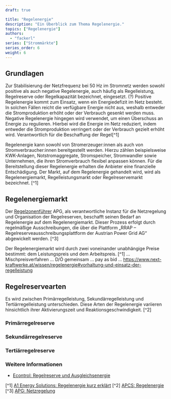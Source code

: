 ```yaml
---
draft: true

title: "Regelenergie"
description: "Ein Überblick zum Thema Regelenergie."
topics: ["Regelenergie"]
authors:
  - "fackerl"
series: ["Strommärkte"]
series_order: 6
weight: 6
---
```


## Grundlagen

Zur Stabilisierung der Netzfrequenz bei 50 Hz im Stromnetz werden sowohl positive als auch negative Regelenergie, auch häufig als Regelleistung, Regelreserve oder Regelkapazität bezeichnet, eingesetzt. (?) Positive Regelenergie kommt zum Einsatz, wenn ein Energiedefizit im Netz besteht. In solchen Fällen reicht die verfügbare Energie nicht aus, weshalb entweder die Stromproduktion erhöht oder der Verbrauch gesenkt werden muss. Negative Regelenergie hingegen wird verwendet, um einen Überschuss an Energie zu regulieren. Hierbei wird die Energie im Netz reduziert, indem entweder die Stromproduktion verringert oder der Verbrauch gezielt erhöht wird. Verantwortlich für die Beschaffung der Regel[^1]

Regelenergie kann sowohl von Stromerzeuger:innen als auch von Stromverbraucher:innen bereitgestellt werden. Hierzu zählen beispielsweise KWK-Anlagen, Notstromaggregate, Stromspeicher, Stromwandler sowie Unternehmen, die ihren Stromverbrauch flexibel anpassen können. Für die Bereitstellung dieser Regelenergie erhalten die Anbieter eine finanzielle Entschädigung. Der Markt, auf dem Regelenergie gehandelt wird, wird als Regelenergiemarkt, Regelleistungsmarkt oder Regelreservemarkt bezeichnet. [^1]

## Regelenergiemarkt

Der [Regelzonenführer](./wissen/akteure/index.md) APG, als verantwortliche Instanz für die Netzregelung und Organisation der Regelreserven, beschafft seinen Bedarf an Regelenergie auf dem Regelenergiemarkt. Dieser Prozess erfolgt durch regelmäßige Ausschreibungen, die über die Plattform „RRAP – Regelreserveausschreibungsplattform der Austrian Power Grid AG“ abgewickelt werden. [^3]

Der Regelenergiemarkt wird durch zwei voneinander unabhängige Preise bestimmt: dem Leistungspreis und dem Arbeitspreis. [^1] ... Mischpreisverfahren ... D/Ö gemeinsam ... pay as bid ... https://www.next-kraftwerke.at/wissen/regelenergie#vorhaltung-und-einsatz-der-regelleistung 

## Regelreservearten

Es wird zwischen Primärregelleistung, Sekundärregelleistung und Tertiärregelleistung unterschieden. Diese Arten der Regelenergie variieren hinsichtlich ihrer Aktivierungszeit und Reaktionsgeschwindigkeit. [^2] 

### Primärregelreserve

### Sekundärregelreserve

### Tertiärregelreserve


### Weitere Informationen

- [Econtrol: Regelreserve und Ausgleichsenergie](https://www.e-control.at/industrie/strom/strommarkt/regelreserve-und-ausgleichsenergien) 

[^1] [A1 Energy Solutions: Regelenergie kurz erklärt](https://www.a1energysolutions.at/regelenergie-pool/)
[^2] [APCS: Regelenergie](https://www.apcs.at/de/regelenergie)
[^3] [APG: Netzregelung](https://markt.apg.at/netz/netzregelung/)
